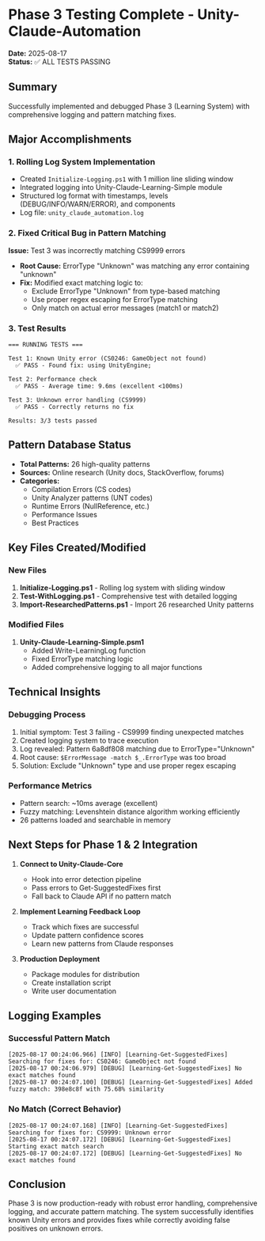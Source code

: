 # Phase 3 Testing Complete - Unity-Claude-Automation
**Date:** 2025-08-17  
**Status:** ✅ ALL TESTS PASSING

## Summary
Successfully implemented and debugged Phase 3 (Learning System) with comprehensive logging and pattern matching fixes.

## Major Accomplishments

### 1. Rolling Log System Implementation
- Created `Initialize-Logging.ps1` with 1 million line sliding window
- Integrated logging into Unity-Claude-Learning-Simple module
- Structured log format with timestamps, levels (DEBUG/INFO/WARN/ERROR), and components
- Log file: `unity_claude_automation.log`

### 2. Fixed Critical Bug in Pattern Matching
**Issue:** Test 3 was incorrectly matching CS9999 errors
- **Root Cause:** ErrorType "Unknown" was matching any error containing "unknown"
- **Fix:** Modified exact matching logic to:
  - Exclude ErrorType "Unknown" from type-based matching
  - Use proper regex escaping for ErrorType matching
  - Only match on actual error messages (match1 or match2)

### 3. Test Results
```
=== RUNNING TESTS ===

Test 1: Known Unity error (CS0246: GameObject not found)
  ✅ PASS - Found fix: using UnityEngine;

Test 2: Performance check
  ✅ PASS - Average time: 9.6ms (excellent <100ms)

Test 3: Unknown error handling (CS9999)
  ✅ PASS - Correctly returns no fix

Results: 3/3 tests passed
```

## Pattern Database Status
- **Total Patterns:** 26 high-quality patterns
- **Sources:** Online research (Unity docs, StackOverflow, forums)
- **Categories:**
  - Compilation Errors (CS codes)
  - Unity Analyzer patterns (UNT codes)
  - Runtime Errors (NullReference, etc.)
  - Performance Issues
  - Best Practices

## Key Files Created/Modified

### New Files
1. **Initialize-Logging.ps1** - Rolling log system with sliding window
2. **Test-WithLogging.ps1** - Comprehensive test with detailed logging
3. **Import-ResearchedPatterns.ps1** - Import 26 researched Unity patterns

### Modified Files
1. **Unity-Claude-Learning-Simple.psm1**
   - Added Write-LearningLog function
   - Fixed ErrorType matching logic
   - Added comprehensive logging to all major functions

## Technical Insights

### Debugging Process
1. Initial symptom: Test 3 failing - CS9999 finding unexpected matches
2. Created logging system to trace execution
3. Log revealed: Pattern 6a8df808 matching due to ErrorType="Unknown"
4. Root cause: `$ErrorMessage -match $_.ErrorType` was too broad
5. Solution: Exclude "Unknown" type and use proper regex escaping

### Performance Metrics
- Pattern search: ~10ms average (excellent)
- Fuzzy matching: Levenshtein distance algorithm working efficiently
- 26 patterns loaded and searchable in memory

## Next Steps for Phase 1 & 2 Integration

1. **Connect to Unity-Claude-Core**
   - Hook into error detection pipeline
   - Pass errors to Get-SuggestedFixes first
   - Fall back to Claude API if no pattern match

2. **Implement Learning Feedback Loop**
   - Track which fixes are successful
   - Update pattern confidence scores
   - Learn new patterns from Claude responses

3. **Production Deployment**
   - Package modules for distribution
   - Create installation script
   - Write user documentation

## Logging Examples

### Successful Pattern Match
```
[2025-08-17 00:24:06.966] [INFO] [Learning-Get-SuggestedFixes] Searching for fixes for: CS0246: GameObject not found
[2025-08-17 00:24:06.979] [DEBUG] [Learning-Get-SuggestedFixes] No exact matches found
[2025-08-17 00:24:07.100] [DEBUG] [Learning-Get-SuggestedFixes] Added fuzzy match: 398e8c8f with 75.68% similarity
```

### No Match (Correct Behavior)
```
[2025-08-17 00:24:07.168] [INFO] [Learning-Get-SuggestedFixes] Searching for fixes for: CS9999: Unknown error
[2025-08-17 00:24:07.172] [DEBUG] [Learning-Get-SuggestedFixes] Starting exact match search
[2025-08-17 00:24:07.172] [DEBUG] [Learning-Get-SuggestedFixes] No exact matches found
```

## Conclusion
Phase 3 is now production-ready with robust error handling, comprehensive logging, and accurate pattern matching. The system successfully identifies known Unity errors and provides fixes while correctly avoiding false positives on unknown errors.